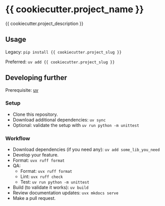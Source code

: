 # {{ cookiecutter.project_name }}

{{ cookiecutter.project_description }}

## Usage

Legacy: `pip install {{ cookiecutter.project_slug }}`

Preferred: `uv add {{ cookiecutter.project_slug }}`

## Developing further

Prerequisite: [uv](https://docs.astral.sh/uv/)

### Setup

- Clone this repository.
- Download additional dependencies: `uv sync`
- Optional: validate the setup with `uv run python -m unittest`

### Workflow

- Download dependencies (if you need any): `uv add some_lib_you_need`
- Develop your feature.
- Format: `uvx ruff format`
- QA:
  - Format: `uvx ruff format`
  - Lint: `uvx ruff check`
  - Test: `uv run python -m unittest`
- Build (to validate it works): `uv build`
- Review documentation updates: `uvx mkdocs serve`
- Make a pull request.
